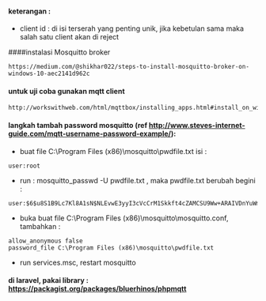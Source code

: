 #### keterangan :
+ client id : di isi terserah yang penting unik, jika kebetulan sama maka salah satu client akan di reject

####instalasi Mosquitto broker
```
https://medium.com/@shikhar022/steps-to-install-mosquitto-broker-on-windows-10-aec2141d962c
```
#### untuk uji coba gunakan mqtt client 
```
http://workswithweb.com/html/mqttbox/installing_apps.html#install_on_windows
```
#### langkah tambah password mosquitto  (ref http://www.steves-internet-guide.com/mqtt-username-password-example/):

+ buat file C:\Program Files (x86)\mosquitto\pwdfile.txt isi :
```
user:root
```
+ run : mosquitto_passwd -U pwdfile.txt  , maka pwdfile.txt berubah begini :
```
user:$6$u8S1B9Lc7Kl8A1sN$NLEvwE3yyI3cVcCrM1Skkft4cZAMCSU9Ww+ARAIVDnYuWmppxvvIKl7SpeDWQwtQRzO+a1Kgl35g5nO4Sibr+A==
```
+ buka buat file C:\Program Files (x86)\mosquitto\mosquitto.conf, tambahkan :
```
allow_anonymous false
password_file C:\Program Files (x86)\mosquitto\pwdfile.txt
```
+ run services.msc, restart mosquitto


#### di laravel, pakai library : https://packagist.org/packages/bluerhinos/phpmqtt

